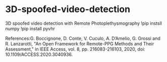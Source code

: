 # 3D-spoofed-video-detection
3D spoofed video detection with Remote Photoplethysmography
!pip instsll numpy
!pip install pyvhr

References:G. Boccignone, D. Conte, V. Cuculo, A. D’Amelio, G. Grossi and R. Lanzarotti, "An Open Framework for Remote-PPG Methods and Their Assessment," in IEEE Access, vol. 8, pp. 216083-216103, 2020, doi: 10.1109/ACCESS.2020.3040936.
